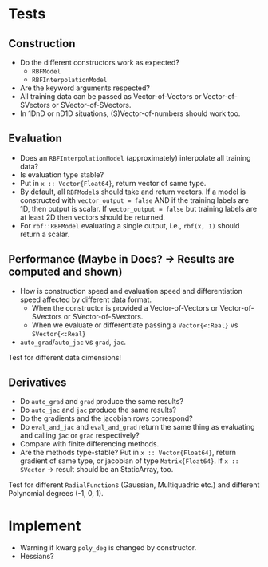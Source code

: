 # Tests

## Construction 
* Do the different constructors work as expected? 
  - `RBFModel` 
  - `RBFInterpolationModel`
* Are the keyword arguments respected?
* All training data can be passed as Vector-of-Vectors or Vector-of-SVectors or SVector-of-SVectors.
* In 1DnD or nD1D situations, (S)Vector-of-numbers should work too.

## Evaluation
* Does an `RBFInterpolationModel` (approximately) interpolate all training data?
* Is evaluation type stable? 
* Put in `x :: Vector{Float64}`, return vector of same type.
* By default, all `RBFModel`s should take and return vectors.
  If a model is constructed with `vector_output = false` AND if the training labels are 1D, then output is scalar.
  If `vector_output = false` but training labels are at least 2D then vectors should be returned.
* For `rbf::RBFModel` evaluating a single output, i.e., `rbf(x, 1)` should return a scalar.

## Performance (Maybe in Docs? -> Results are computed and shown)
* How is construction speed and evaluation speed and differentiation speed affected by different data format.
  - When the constructor is provided a Vector-of-Vectors or Vector-of-SVectors or SVector-of-SVectors.
  - When we evaluate or differentiate passing a `Vector{<:Real}` vs `SVector{<:Real}`
* `auto_grad`/`auto_jac` vs `grad`, `jac`.

Test for different data dimensions!

## Derivatives

* Do `auto_grad` and `grad` produce the same results?
* Do `auto_jac` and `jac` produce the same results?
* Do the gradients and the jacobian rows correspond?
* Do `eval_and_jac` and `eval_and_grad` return the same thing as evaluating and calling `jac` or `grad` respectively?
* Compare with finite differencing methods.
* Are the methods type-stable? Put in `x :: Vector{Float64}`, return gradient of same type, or jacobian of type `Matrix{Float64}`.
  If `x :: SVector` -> result should be an StaticArray, too.

Test for different `RadialFunction`s (Gaussian, Multiquadric etc.) and different Polynomial degrees (-1, 0, 1).

# Implement

* Warning if kwarg `poly_deg` is changed by constructor.
* Hessians?
